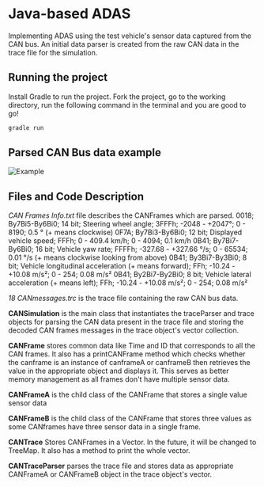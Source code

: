# Java-based ADAS

Implementing ADAS using the test vehicle's sensor data captured from the CAN bus. An initial data parser is created from the raw CAN data in the trace file for the simulation.

## Running the project

Install Gradle to run the project. Fork the project, go to the working directory, run the following command in the terminal and you are good to go!

```gradle
gradle run
```
## Parsed CAN Bus data example
![Example]("./Parsed_Output.png")

## Files and Code Description

*CAN Frames Info.txt* file describes the CANFrames which are parsed.
0018; By7Bi5-By6Bi0; 14 bit; Steering wheel angle; 3FFFh;  -2048 - +2047°;  0 - 8190; 0.5 ° (+ means clockwise)
0F7A; By7Bi3-By6Bi0; 12 bit; Displayed vehicle speed; FFFh; 0 - 409.4 km/h; 0 - 4094; 0.1 km/h
0B41; By7Bi7-By6Bi0; 16 bit; Vehicle yaw rate; FFFFh; -327.68 - +327.66 °/s; 0 - 65534; 0.01 °/s (+ means clockwise looking from above)
0B41; By3Bi7-By3Bi0; 8 bit; Vehicle longitudinal acceleration (+ means forward); FFh; -10.24 - +10.08 m/s²; 0 - 254; 0.08 m/s²
0B41; By2Bi7-By2Bi0; 8 bit; Vehicle lateral acceleration (+ means left); FFh; -10.24 - +10.08 m/s²; 0 - 254; 0.08 m/s²

*18 CANmessages.trc* is the trace file containing the raw CAN bus data.

**CANSimulation** is the main class that instantiates the traceParser and trace objects for parsing the CAN data present in the trace file and storing the decoded CAN frames messages in the trace object's vector collection.

**CANFrame** stores common data like Time and ID that corresponds to all the CAN frames. It also has a printCANFrame method which checks whether the canframe is an instance of canframeA or canframeB then retrieves the value in the appropriate object and displays it. This serves as better memory management as all frames don't have multiple sensor data.

**CANFrameA** is the child class of the CANFrame that stores a single value sensor data

**CANFrameB** is the child class of the CANFrame that stores three values as some CANframes have three sensor data in a single frame.

**CANTrace** Stores CANFrames in a Vector. In the future, it will be changed to TreeMap. It also has a method to print the whole vector.

**CANTraceParser** parses the trace file and stores data as appropriate CANFrameA or CANFrameB object in the trace object's vector.
